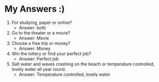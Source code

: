 # My Answers :)
1.  For studying, paper or online?
    - Answer: both
2. Go to the theater or a movie?
    - Answer: Movie
3. Choose a free trip or money?
    - Answer: Money
4. Win the lottery or find your perfect job?
    - Answer: Perfect job
5. Salt water and waves crashing on the beach or temperature controlled, lovely water all year round.
    - Answer: Temperature controlled, lovely water
